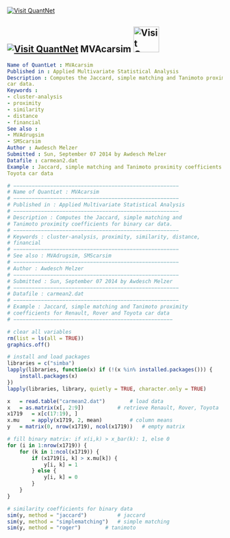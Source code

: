 
[<img src="https://github.com/QuantLet/Styleguide-and-Validation-procedure/blob/master/pictures/banner.png" alt="Visit QuantNet">](http://quantlet.de/index.php?p=info)

## [<img src="https://github.com/QuantLet/Styleguide-and-Validation-procedure/blob/master/pictures/qloqo.png" alt="Visit QuantNet">](http://quantlet.de/) **MVAcarsim** [<img src="https://github.com/QuantLet/Styleguide-and-Validation-procedure/blob/master/pictures/QN2.png" width="60" alt="Visit QuantNet 2.0">](http://quantlet.de/d3/ia)

```yaml
Name of QuantLet : MVAcarsim
Published in : Applied Multivariate Statistical Analysis
Description : Сomputes the Jaccard, simple matching and Tanimoto proximity coefficients for binary
car data.
Keywords :
- cluster-analysis
- proximity
- similarity
- distance
- financial
See also :
- MVAdrugsim
- SMScarsim
Author : Awdesch Melzer
Submitted : Sun, September 07 2014 by Awdesch Melzer
Datafile : carmean2.dat
Example : Jaccard, simple matching and Tanimoto proximity coefficients for Renault, Rover and
Toyota car data
```


```r
# −−−−−−−−−−−−−−−−−−−−−−−−−−−−−−−−−−−−−−−−−−−−−−−−−−−−−−
# Name of QuantLet : MVAcarsim
# −−−−−−−−−−−−−−−−−−−−−−−−−−−−−−−−−−−−−−−−−−−−−−−−−−−−−−
# Published in : Applied Multivariate Statistical Analysis
# −−−−−−−−−−−−−−−−−−−−−−−−−−−−−−−−−−−−−−−−−−−−−−−−−−−−−−
# Description : Сomputes the Jaccard, simple matching and 
# Tanimoto proximity coefficients for binary car data.
# −−−−−−−−−−−−−−−−−−−−−−−−−−−−−−−−−−−−−−−−−−−−−−−−−−−−−−
# Keywords : cluster-analysis, proximity, similarity, distance,
# financial
# −−−−−−−−−−−−−−−−−−−−−−−−−−−−−−−−−−−−−−−−−−−−−−−−−−−−−−
# See also : MVAdrugsim, SMScarsim
# −−−−−−−−−−−−−−−−−−−−−−−−−−−−−−−−−−−−−−−−−−−−−−−−−−−−−−
# Author : Awdesch Melzer
# −−−−−−−−−−−−−−−−−−−−−−−−−−−−−−−−−−−−−−−−−−−−−−−−−−−−−−
# Submitted : Sun, September 07 2014 by Awdesch Melzer
# −−−−−−−−−−−−−−−−−−−−−−−−−−−−−−−−−−−−−−−−−−−−−−−−−−−−−−
# Datafile : carmean2.dat
# −−−−−−−−−−−−−−−−−−−−−−−−−−−−−−−−−−−−−−−−−−−−−−−−−−−−−−
# Example : Jaccard, simple matching and Tanimoto proximity 
# coefficients for Renault, Rover and Toyota car data
# −−−−−−−−−−−−−−−−−−−−−−−−−−−−−−−−−−−−−−−−−−−−−−−−−−−−

# clear all variables
rm(list = ls(all = TRUE))
graphics.off()

# install and load packages
libraries = c("simba")
lapply(libraries, function(x) if (!(x %in% installed.packages())) {
    install.packages(x)
})
lapply(libraries, library, quietly = TRUE, character.only = TRUE)

x 	= read.table("carmean2.dat")  		# load data
x 	= as.matrix(x[, 2:9])  			# retrieve Renault, Rover, Toyota
x1719 	= x[c(17:19), ]
x.mu 	= apply(x1719, 2, mean)  		# column means
y 	= matrix(0, nrow(x1719), ncol(x1719))  	# empty matrix

# fill binary matrix: if x(i,k) > x_bar(k): 1, else 0
for (i in 1:nrow(x1719)) {
    for (k in 1:ncol(x1719)) {
        if (x1719[i, k] > x.mu[k]) {
            y[i, k] = 1
        } else {
            y[i, k] = 0
        }
    }
}

# similarity coefficients for binary data
sim(y, method = "jaccard")  		# jaccard
sim(y, method = "simplematching")  	# simple matching
sim(y, method = "roger")  		# tanimoto

```
